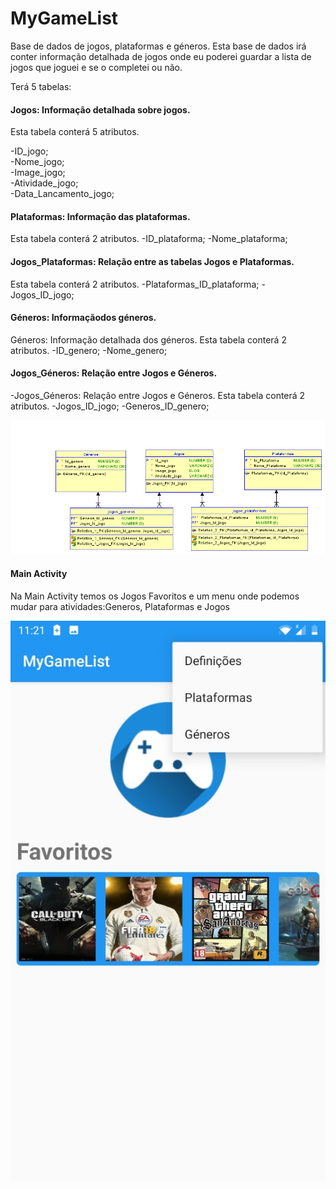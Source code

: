    <!DOCTYPE html>
<html>
<head>
	<meta charset="utf-8"/>
</head>
<body>
  <h1 id="mygamelist">MyGameList</h1>
<p>Base de dados de jogos, plataformas e géneros. Esta base de dados irá conter informação detalhada de jogos onde eu poderei guardar a lista de jogos que joguei e se o completei ou não.</p>
	<p>Terá 5 tabelas:</p>
  <h4 id="jogos">Jogos: Informação detalhada sobre jogos.</h4>
	<p>Esta tabela conterá 5 atributos.</p>
  <p>-ID_jogo;<br>
  -Nome_jogo;<br>
  -Image_jogo;<br>
  -Atividade_jogo;<br>
  -Data_Lancamento_jogo;</p>
  <h4 id="plataformas">Plataformas: Informação das plataformas.</h4>
  <p>Esta tabela conterá 2 atributos.
    -ID_plataforma;
    -Nome_plataforma;</p>
 
<h4 id="jogos_plataformas">Jogos_Plataformas: Relação entre as tabelas Jogos e Plataformas.</h4>
<p>Esta tabela conterá 2 atributos.
    -Plataformas_ID_plataforma;
    -Jogos_ID_jogo;</p>
<h4 id="generos">Géneros: Informaçãodos géneros.</h4>
<p>Géneros: Informação detalhada dos géneros.
  Esta tabela conterá 2 atributos.
    -ID_genero;
    -Nome_genero;</p>
  <h4 id="jogos_generos">Jogos_Géneros: Relação entre Jogos e Géneros.</h4>
<p>-Jogos_Géneros: Relação entre Jogos e Géneros.
  Esta tabela conterá 2 atributos.
    -Jogos_ID_jogo;
    -Generos_ID_genero;</p>
    </body>
</html>
    
![](images/OtDKil7%20-%20Imgur.png)
<html>
<head>
	<meta charset="utf-8"/>
</head>
	<body>
		<h4 id="mainActivity">Main Activity</h4>
	<p> Na Main Activity temos os Jogos Favoritos e um menu onde podemos mudar para atividades:Generos, Plataformas e Jogos</p>
	</body>
	</html>
	
![](images/mainActivity.jpg)
